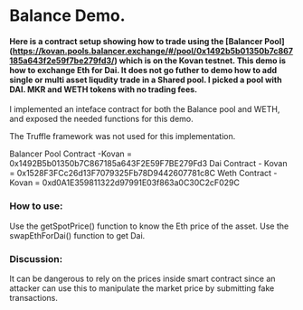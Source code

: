 # Balance Demo.

#### Here is a contract setup showing how to trade using the [Balancer Pool] (https://kovan.pools.balancer.exchange/#/pool/0x1492b5b01350b7c867185a643f2e59f7be279fd3/) which is on the Kovan testnet. This demo is how to exchange Eth for Dai. It does not go futher to demo how to add single or multi asset liqudity trade in a Shared pool. I picked a pool with DAI. MKR and WETH tokens with no trading fees.

I implemented an inteface contract for both the Balance pool and WETH, and exposed the needed functions for this demo.

The Truffle framework was not used for this implementation.

Balancer Pool Contract -Kovan = 0x1492B5b01350b7C867185a643F2E59F7BE279Fd3
Dai Contract - Kovan = 0x1528F3FCc26d13F7079325Fb78D9442607781c8C
Weth Contract - Kovan = 0xd0A1E359811322d97991E03f863a0C30C2cF029C

### How to use:

Use the getSpotPrice() function to know the Eth price of the asset.
Use the swapEthForDai() function to get Dai.

### Discussion:

It can be dangerous to rely on the prices inside smart contract since an attacker can use this to manipulate the market price by submitting fake transactions.

